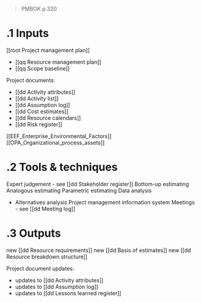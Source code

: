 > PMBOK p.320
# .1 Inputs

[[root Project management plan]]
* [[qq Resource management plan]]
* [[qq Scope baseline]]

Project documents:
* [[dd Activity attributes]]
* [[dd Activity list]]
* [[dd Assumption log]]
* [[dd Cost estimates]]
* [[dd Resource calendars]]
* [[dd Risk register]]

[[EEF_Enterprise_Environmental_Factors]]
[[OPA_Organizational_process_assets]]

# .2 Tools & techniques
Expert judgement - see [[dd Stakeholder register]]
Bottom-up estimating
Analogous estimating
Parametric estimating
Data analysis
* Alternatives analysis
Project management information system
Meetings - see [[dd Meeting log]]

# .3 Outputs
new [[dd Resource requirements]]
new [[dd Basis of estimates]]
new [[dd Resource breakdown structure]]

Project document updates:
* updates to [[dd Activity attributes]]
* updates to [[dd Assumption log]]
* updates to [[dd Lessons learned register]]


